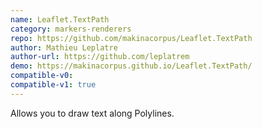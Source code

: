 ```yaml
---
name: Leaflet.TextPath
category: markers-renderers
repo: https://github.com/makinacorpus/Leaflet.TextPath
author: Mathieu Leplatre
author-url: https://github.com/leplatrem
demo: https://makinacorpus.github.io/Leaflet.TextPath/
compatible-v0:
compatible-v1: true
---
```


Allows you to draw text along Polylines.
